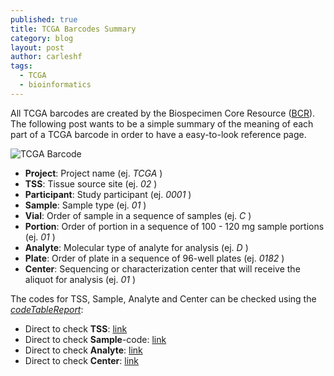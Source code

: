 ```yaml
---
published: true
title: TCGA Barcodes Summary
category: blog
layout: post
author: carleshf
tags:
  - TCGA
  - bioinformatics
---
```



All TCGA barcodes are created by the Biospecimen Core Resource ([BCR](https://wiki.nci.nih.gov/display/TCGA/Biospecimen+Core+Resource)). The following post wants to be a simple summary of the meaning of each part of a TCGA barcode in order to have a easy-to-look reference page.

![TCGA Barcode]({{baseurl}}/assets/tcga_barcode.png)

  - **Project**: Project name (ej. *TCGA* )
  - **TSS**: Tissue source site (ej. *02* )
  - **Participant**: Study participant (ej. *0001* )
  - **Sample**: Sample type (ej. *01* )
  - **Vial**: Order of sample in a sequence of samples (ej. *C* )
  - **Portion**: Order of portion in a sequence of 100 - 120 mg sample portions (ej. *01* )
  - **Analyte**: Molecular type of analyte for analysis (ej. *D* )
  - **Plate**: Order of plate in a sequence of 96-well plates (ej. *0182* )
  - **Center**: Sequencing or characterization center that will receive the aliquot for analysis (ej. *01* )


The codes for TSS, Sample, Analyte and Center can be checked using the [*codeTableReport*](https://tcga-data.nci.nih.gov/datareports/codeTablesReport.htm):

  - Direct to check **TSS**: [link](https://tcga-data.nci.nih.gov/datareports/codeTablesReport.htm?codeTable=Tissue%20Source%20Site)
  - Direct to check **Sample**-code: [link](https://tcga-data.nci.nih.gov/datareports/codeTablesReport.htm?codeTable=Sample%20type)
  - Direct to check **Analyte**: [link](https://tcga-data.nci.nih.gov/datareports/codeTablesReport.htm?codeTable=portion%20analyte)
  - Direct to check **Center**: [link](https://tcga-data.nci.nih.gov/datareports/codeTablesReport.htm?codeTable=center)

